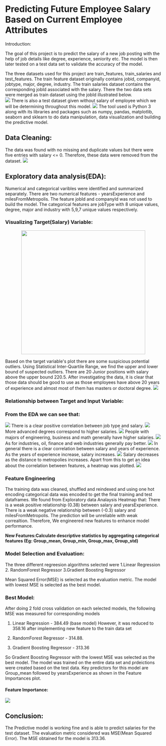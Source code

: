 # Predicting Future Employee Salary Based on Current Employee Attributes

Introduction:

The goal of this project is to predict the salary of a new job posting with the help of job details like degree, experience, seniority etc. The model is then later tested on a test data set to validate the accuracy of the model.

The three datasets used for this project are train_features, train_salaries and test_features. The train feature dataset originally contains jobid, companyid, jobtype, major, degree, industry. The train salaries dataset contains the corresponding jobId associated with the salary. There the two data sets were merged as train dataset using the jobId illustrated below.  
<img src = "image/train_df.png">
There is also a test dataset given without salary of employee which we will be determining throughout this model. 
<img src = "image/test_df.png">
The tool used is Python 3 along with its libraries and packages such as numpy, pandas, matplotlib, seaborn and sklearn to do data manipulation, data visualization and building the predictive model.

## Data Cleaning:
The data was found with no missing and duplicate values but there were five entries with salary <= 0. Therefore, these data were removed from the dataset. 
<img src = "image/zero-salary.png">
## Exploratory data analysis(EDA):
Numerical and categorical varibles were identified and summarized separately. There are two numerical features - yearsExperience and milesFromMetropolis. The feature jobId and companyId was not used to build the model. The categorical features are jobType with 8 unique values, degree, major and industry with 5,9,7 unique values respectively.

### Visualizing Target(Salary) Variable:
<p align = "center">
<img src = "image/salary-distribuition.png" width = 400, height = 400>
</p>
Based on the target variable's plot there are some suspicious potential outliers. Using Statistical Inter-Quartile Range, we find the upper and lower bound of suspected outliers. There are 20 Junior positions with salary above the upper bound 220.5. After investigating the data, it is clear that those data should be good to use as those employees have above 20 years of experience and almost most of them has masters or doctoral degree.
<img src = "image/upper_bound_salary.png">

### Relationship between Target and Input Variable:  
### From the EDA we can see that:
<img src = "image/salary-jobType.png">
There is a clear positive correlation between job type and salary. 
<img src = "image/salary-degree.png">
More advanced degrees correspond to higher salaries. 
<img src = "image/salary-major.png">
People with majors of engineering, business and math generally have higher salaries. 
<img src = "image/salary-industry.png">
As for industries, oil, finance and web industries generally pay better. 
<img src = "image/salary-experience.png"> 
In general there is a clear correlation between salary and years of experience. As the years of experience increase, salary increases.  
<img src = "image/salary-milesFromMetapolis.png">  
Salary decreases as the distance to metropolies increases. 
Apart from this to get an idea about the correlation between features, a heatmap was plotted.
<img src = "image/heatmap.png">

### Feature Engineering
The training data was cleaned, shuffled and reindexed and using one hot encoding categorical data was encoded to get the final training and test dataframes.
We found from Exploratory data Analaysis Heatmap that:
There is a weak positive relationship (0.38) between salary and yearsExperience. There is a weak negative relationship between (-0.3) salary and milesFromMetropolis. The prediction will be unreliable with weak correaltion. Therefore, We engineered new features to enhance model performance.

**New Features:Calculate descriptive statistics by aggregating categorical features (Eg: Group_mean, Group_min, Group_max, Group_std)**

### Model Selection and Evaluation:
The three different regreesion algorithms selected were 1.Linear Regression  2. RandomForest Regressor 3.Gradient Boosting Regressor

Mean Squared Error(MSE) is selected as the evaluation metric. The model with lowest MSE is selected as the best model.

### Best Model:
After doing 2 fold cross validation on each selected models, the following MSE was measured for corresponding models

1. Linear Regression - 384.49 (base model) However, it was reduced to 358.16 after implementing new feature to the train data set   

2. RandomForest Regressor - 314.88. 

3. Gradient Boosting Regressor - 313.36

So Gradient Boosting Regressor with the lowest MSE was selected as the best model. The model was trained on the entire data set and prdeictions were created based on the test data. Key predictors for this model are Group_mean followed by yearsExperience as shown in the Feature Importances plot.

#### Feature Importance:
<img src = "image/feature-importance.png">

## Conclusion:
The Predictive model is working fine and is able to predict salaries for the test dataset. The evaluation metric considered was MSE(Mean Squared Error). The MSE obtained for the model is 313.36.
